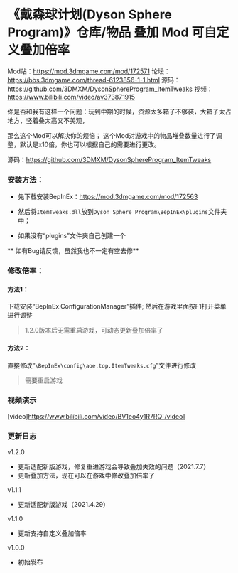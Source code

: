 # 《戴森球计划(Dyson Sphere Program)》仓库/物品 叠加 Mod 可自定义叠加倍率

Mod站：https://mod.3dmgame.com/mod/172571
论坛：https://bbs.3dmgame.com/thread-6123856-1-1.html
源码：https://github.com/3DMXM/DysonSphereProgram_ItemTweaks
视频：https://www.bilibili.com/video/av373871915

你是否和我有这样一个问题：玩到中期的时候，资源太多箱子不够装，大箱子太占地方，竖着叠太高又不美观，

那么这个Mod可以解决你的烦恼；
这个Mod对游戏中的物品堆叠数量进行了调整，默认是x10倍，你也可以根据自己的需要进行更改。

源码：https://github.com/3DMXM/DysonSphereProgram_ItemTweaks

### 安装方法：
- 先下载安装BepInEx：https://mod.3dmgame.com/mod/172563

- 然后将`ItemTweaks.dll`放到`Dyson Sphere Program\BepInEx\plugins`文件夹中；

- 如果没有“plugins”文件夹自己创建一个


** 如有Bug请反馈，虽然我也不一定有空去修**

### 修改倍率：
#### 方法1：
下载安装“BepInEx.ConfigurationManager”插件;
然后在游戏里面按F1打开菜单进行调整
> 1.2.0版本后无需重启游戏，可动态更新叠加倍率了

#### 方法2：

直接修改“`\BepInEx\config\aoe.top.ItemTweaks.cfg`”文件进行修改
> 需要重启游戏


### 视频演示
[video]https://www.bilibili.com/video/BV1eo4y1R7RQ[/video]

### 更新日志

v1.2.0
- 更新适配新版游戏，修复重进游戏会导致叠加失效的问题（2021.7.7）
- 更新叠加方法，现在可以在游戏中修改叠加倍率了

v1.1.1
- 更新适配新版游戏（2021.4.29）

v1.1.0
- 更新支持自定义叠加倍率

v1.0.0
- 初始发布